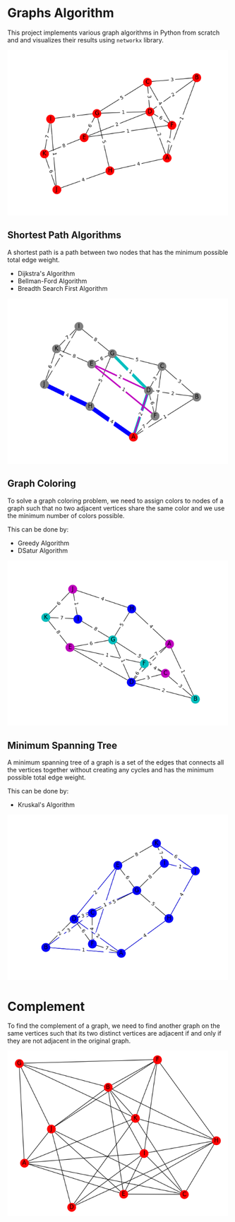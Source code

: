 # Graphs Algorithm

This project implements various graph algorithms in Python from scratch and and visualizes their results using `networkx` library.

<img src="https://github.com/marie-yau/Graph-Algorithms/blob/master/Generated%20Graphs/graph.png" alt="graph coloring" width="500"/>

## Shortest Path Algorithms
A shortest path is a path between two nodes that has the minimum possible total edge weight.

- Dijkstra's Algorithm
- Bellman-Ford Algorithm
- Breadth Search First Algorithm
  
<img src="https://github.com/marie-yau/Graph-Algorithms/blob/master/Generated%20Graphs/coloredMultiplePaths.png" alt="graph coloring" width="500"/>
  
  
## Graph Coloring
To solve a graph coloring problem, we need to assign colors to nodes of a graph such that no two adjacent vertices share the same color and we use the minimum number of colors possible. 

This can be done by:

- Greedy Algorithm
- DSatur Algorithm

<img src="https://github.com/marie-yau/Graph-Algorithms/blob/master/Generated%20Graphs/coloredGraph.png" alt="graph coloring" width="500"/>

## Minimum Spanning Tree
A minimum spanning tree of a graph is a set of the edges that connects all the vertices together without creating any cycles and has the minimum possible total edge weight.

This can be done by:
- Kruskal's Algorithm
  
<img src="https://github.com/marie-yau/Graph-Algorithms/blob/master/Generated%20Graphs/minimumSpanningTree.png" alt="minimum spanning tree" width="500"/>

# Complement
To find the complement of a graph, we need to find another graph on the same vertices such that its two distinct vertices are adjacent if and only if they are not adjacent in the original graph.

<img src="https://github.com/marie-yau/Graph-Algorithms/blob/master/Generated%20Graphs/complement.png" alt="minimum spanning tree" width="500"/>
